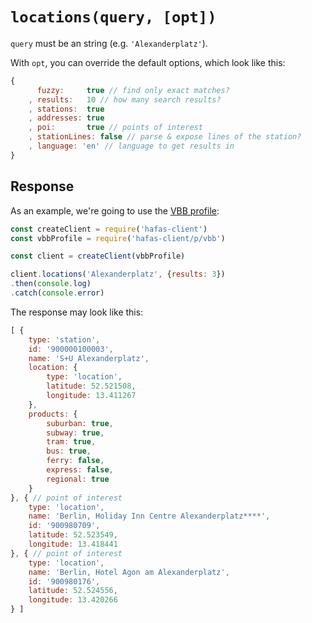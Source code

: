 # `locations(query, [opt])`

`query` must be an string (e.g. `'Alexanderplatz'`).

With `opt`, you can override the default options, which look like this:

```js
{
	  fuzzy:     true // find only exact matches?
	, results:   10 // how many search results?
	, stations:  true
	, addresses: true
	, poi:       true // points of interest
	, stationLines: false // parse & expose lines of the station?
	, language: 'en' // language to get results in
}
```

## Response

As an example, we're going to use the [VBB profile](../p/vbb):

```js
const createClient = require('hafas-client')
const vbbProfile = require('hafas-client/p/vbb')

const client = createClient(vbbProfile)

client.locations('Alexanderplatz', {results: 3})
.then(console.log)
.catch(console.error)
```

The response may look like this:

```js
[ {
	type: 'station',
	id: '900000100003',
	name: 'S+U Alexanderplatz',
	location: {
		type: 'location',
		latitude: 52.521508,
		longitude: 13.411267
	},
	products: {
		suburban: true,
		subway: true,
		tram: true,
		bus: true,
		ferry: false,
		express: false,
		regional: true
	}
}, { // point of interest
	type: 'location',
	name: 'Berlin, Holiday Inn Centre Alexanderplatz****',
	id: '900980709',
	latitude: 52.523549,
	longitude: 13.418441
}, { // point of interest
	type: 'location',
	name: 'Berlin, Hotel Agon am Alexanderplatz',
	id: '900980176',
	latitude: 52.524556,
	longitude: 13.420266
} ]
```

